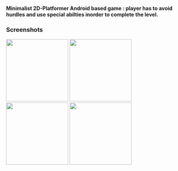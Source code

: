 <h4>Minimalist 2D-Platformer Android based game : player has to avoid hurdles 
 and use special abilties inorder to complete the level.</h4>
<h3>Screenshots</h3>
<img src = "https://user-images.githubusercontent.com/96460163/232308791-757ae18d-6ced-4b51-8b66-8ed9ff42a4ed.png" height = "170px">

<img src = "https://user-images.githubusercontent.com/96460163/232308906-3209b9dd-8a12-47ea-88ec-a887cd5bdbcf.png" height = "170px">

<img src = "https://user-images.githubusercontent.com/96460163/232308932-f714ce66-8eb6-4036-9b75-0a4d02f63960.png" height = "170px">

<img src = "https://user-images.githubusercontent.com/96460163/232308961-b231605d-c021-4ff4-a713-96ae45c48df6.png" height = "170px">

